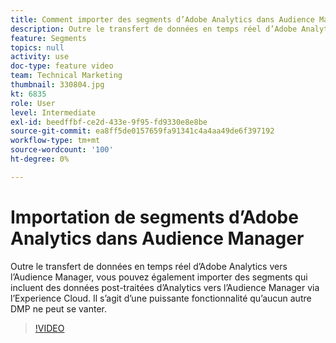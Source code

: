 ```yaml
---
title: Comment importer des segments d’Adobe Analytics dans Audience Manager
description: Outre le transfert de données en temps réel d’Adobe Analytics vers l’Audience Manager, vous pouvez également importer des segments qui incluent des données post-traitées d’Analytics vers l’Audience Manager via l’Experience Cloud. Il s’agit d’une puissante fonctionnalité qu’aucun autre DMP ne peut se vanter.
feature: Segments
topics: null
activity: use
doc-type: feature video
team: Technical Marketing
thumbnail: 330804.jpg
kt: 6835
role: User
level: Intermediate
exl-id: beedffbf-ce2d-433e-9f95-fd9330e8e8be
source-git-commit: ea8ff5de0157659fa91341c4a4aa49de6f397192
workflow-type: tm+mt
source-wordcount: '100'
ht-degree: 0%

---
```


# Importation de segments d’Adobe Analytics dans Audience Manager

Outre le transfert de données en temps réel d’Adobe Analytics vers l’Audience Manager, vous pouvez également importer des segments qui incluent des données post-traitées d’Analytics vers l’Audience Manager via l’Experience Cloud. Il s’agit d’une puissante fonctionnalité qu’aucun autre DMP ne peut se vanter.

>[!VIDEO](https://video.tv.adobe.com/v/344721/?quality=12&learn=on&captions=fre_fr)
